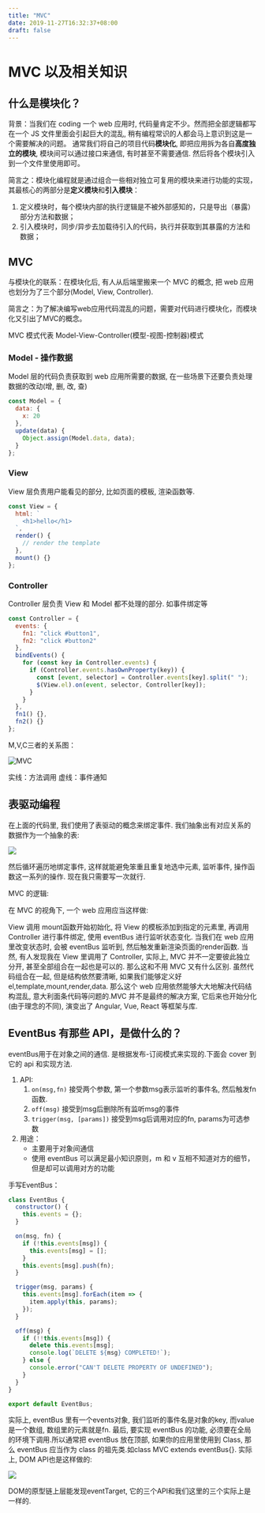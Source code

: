 ```yaml
---
title: "MVC"
date: 2019-11-27T16:32:37+08:00
draft: false
---
```


# MVC 以及相关知识

## 什么是模块化？
背景：当我们在 coding 一个 web 应用时, 代码量肯定不少。然而把全部逻辑都写在一个 JS 文件里面会引起巨大的混乱, 
稍有编程常识的人都会马上意识到这是一个需要解决的问题。
通常我们将自己的项目代码**模块化**, 即把应用拆为各自**高度独立的模块**, 
模块间可以通过接口来通信, 有时甚至不需要通信. 然后将各个模块引入到一个文件里使用即可。

简言之：模块化编程就是通过组合一些相对独立可复用的模块来进行功能的实现，其最核心的两部分是**定义模块**和**引入模块**：

1. 定义模块时，每个模块内部的执行逻辑是不被外部感知的，只是导出（暴露）部分方法和数据；
2. 引入模块时，同步/异步去加载待引入的代码，执行并获取到其暴露的方法和数据；

## MVC

与模块化的联系：在模块化后, 有人从后端里搬来一个 MVC 的概念,
把 web 应用也划分为了三个部分(Model, View, Controller).

简言之：为了解决编写web应用代码混乱的问题，需要对代码进行模块化，而模块化又引出了MVC的概念。

MVC 模式代表 Model-View-Controller(模型-视图-控制器)模式

### Model - 操作数据

Model 层的代码负责获取到 web 应用所需要的数据, 在一些场景下还要负责处理数据的改动(增, 删, 改, 查)

```javascript
const Model = {
  data: {
    x: 20
  },
  update(data) {
    Object.assign(Model.data, data);
  }
};
```
### View

View 层负责用户能看见的部分, 比如页面的模板, 渲染函数等.

```javascript
const View = {
  html: `
    <h1>hello</h1>
  `,
  render() {
    // render the template
  },
  mount() {}
};
```

### Controller

Controller 层负责 View 和 Model 都不处理的部分. 如事件绑定等

```javascript
const Controller = {
  events: {
    fn1: "click #button1",
    fn2: "click #button2"
  },
  bindEvents() {
    for (const key in Controller.events) {
      if (Controller.events.hasOwnProperty(key)) {
        const [event, selector] = Controller.events[key].split(" ");
        $(View.el).on(event, selector, Controller[key]);
      }
    }
  },
  fn1() {},
  fn2() {}
};
```

M,V,C三者的关系图：

![MVC](../../images/MVC.png)

实线：方法调用 虚线：事件通知

## 表驱动编程

在上面的代码里, 我们使用了表驱动的概念来绑定事件. 我们抽象出有对应关系的数据作为一个抽象的表:

![](/images/biaoqudong.png)

然后循环遍历地绑定事件, 这样就能避免笨重且重复地选中元素, 监听事件, 操作函数这一系列的操作. 现在我只需要写一次就行.

MVC 的逻辑:

在 MVC 的视角下, 一个 web 应用应当这样做: 

View 调用 mount函数开始初始化, 将 View 的模板添加到指定的元素里, 
再调用 Controller 进行事件绑定, 使用 eventBus 进行监听状态变化. 
当我们在 web 应用里改变状态时, 会被 eventBus 监听到, 然后触发重新渲染页面的render函数.
当然, 有人发现我在 View 里调用了 Controller, 实际上, MVC 并不一定要彼此独立分开, 甚至全部组合在一起也是可以的. 
那么这和不用 MVC 又有什么区别. 虽然代码组合在一起, 但是结构依然要清晰, 如果我们能够定义好el,template,mount,render,data.
那么这个 web 应用依然能够大大地解决代码结构混乱, 意大利面条代码等问题的.MVC 并不是最终的解决方案, 
它后来也开始分化(由于理念的不同), 演变出了 Angular, Vue, React 等框架与库.

## EventBus 有那些 API，是做什么的？

eventBus用于在对象之间的通信. 是根据发布-订阅模式来实现的.下面会 cover 到它的 api 和实现方法.

1. API:
   1. `on(msg,fn)` 接受两个参数, 第一个参数msg表示监听的事件名, 然后触发fn函数.
   2. `off(msg)` 接受到msg后删除所有监听msg的事件
   3. `trigger(msg, [params])` 接受到msg后调用对应的fn, params为可选参数
2. 用途：
   - 主要用于对象间通信
   - 使用 eventBus 可以满足最小知识原则，m 和 v 互相不知道对方的细节，但是却可以调用对方的功能

手写EventBus：

```javascript
class EventBus {
  constructor() {
    this.events = {};
  }

  on(msg, fn) {
    if (!this.events[msg]) {
      this.events[msg] = [];
    }
    this.events[msg].push(fn);
  }

  trigger(msg, params) {
    this.events[msg].forEach(item => {
      item.apply(this, params);
    });
  }

  off(msg) {
    if (!!this.events[msg]) {
      delete this.events[msg];
      console.log(`DELETE ${msg} COMPLETED!`);
    } else {
      console.error("CAN'T DELETE PROPERTY OF UNDEFINED");
    }
  }
}

export default EventBus;
```

实际上, eventBus 里有一个events对象, 我们监听的事件名是对象的key, 而value是一个数组, 数组里的元素就是fn. 
最后, 要实现 eventBus 的功能, 必须要在全局的环境下调用.所以通常把 eventBus 放在顶部, 
如果你的应用里使用到 Class, 那么 eventBus 应当作为 class 的祖先类.如class MVC extends eventBus{}. 
实际上, DOM API也是这样做的:

![](/images/8.png)

DOM的原型链上层能发现eventTarget, 它的三个API和我们这里的三个实际上是一样的.

